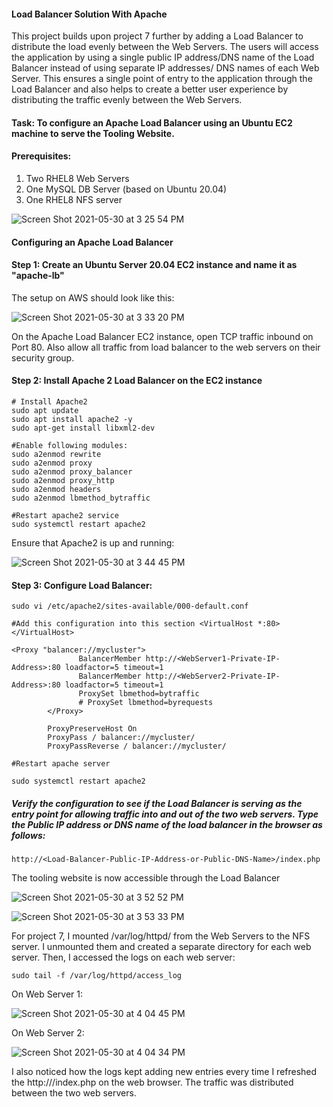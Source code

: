 
#### Load Balancer Solution With Apache

This project builds upon project 7 further by adding a Load Balancer to distribute the load evenly between the Web Servers. The users will access the application by using a single public IP address/DNS name of the Load Balancer instead of using separate IP addresses/ DNS names of each Web Server. This ensures a single point of entry to the application through the Load Balancer and also helps to create a better user experience by distributing the traffic evenly between the Web Servers. 


#### Task: To configure an Apache Load Balancer using an Ubuntu EC2 machine to serve the Tooling Website.

#### Prerequisites:
1. Two RHEL8 Web Servers
2. One MySQL DB Server (based on Ubuntu 20.04)
3. One RHEL8 NFS server


![Screen Shot 2021-05-30 at 3 25 54 PM](https://user-images.githubusercontent.com/44268796/120117479-5d834200-c15b-11eb-8e62-83823a06e7b0.png)


#### Configuring an Apache Load Balancer

#### Step 1: Create an Ubuntu Server 20.04 EC2 instance and name it as "apache-lb" 
The setup on AWS should look like this: 

![Screen Shot 2021-05-30 at 3 33 20 PM](https://user-images.githubusercontent.com/44268796/120117691-5f013a00-c15c-11eb-9466-1ae366aa7707.png)


On the Apache Load Balancer EC2 instance, open TCP traffic inbound on Port 80. Also allow all traffic from load balancer to the web servers on their security group.

 #### Step 2: Install Apache 2 Load Balancer on the EC2 instance
 
 ```
 # Install Apache2
 sudo apt update
 sudo apt install apache2 -y
 sudo apt-get install libxml2-dev
 ```
 ```
 #Enable following modules:
 sudo a2enmod rewrite
sudo a2enmod proxy
sudo a2enmod proxy_balancer
sudo a2enmod proxy_http
sudo a2enmod headers
sudo a2enmod lbmethod_bytraffic

#Restart apache2 service
sudo systemctl restart apache2
```

Ensure that Apache2 is up and running:

![Screen Shot 2021-05-30 at 3 44 45 PM](https://user-images.githubusercontent.com/44268796/120117968-0632a100-c15e-11eb-89ad-b2eadbdf13f7.png)


#### Step 3: Configure Load Balancer:

```
sudo vi /etc/apache2/sites-available/000-default.conf

#Add this configuration into this section <VirtualHost *:80>  </VirtualHost>

<Proxy "balancer://mycluster">
               BalancerMember http://<WebServer1-Private-IP-Address>:80 loadfactor=5 timeout=1
               BalancerMember http://<WebServer2-Private-IP-Address>:80 loadfactor=5 timeout=1
               ProxySet lbmethod=bytraffic
               # ProxySet lbmethod=byrequests
        </Proxy>

        ProxyPreserveHost On
        ProxyPass / balancer://mycluster/
        ProxyPassReverse / balancer://mycluster/

#Restart apache server

sudo systemctl restart apache2
```

##### Verify the configuration to see if the Load Balancer is serving as the entry point for allowing traffic into and out of the two web servers. Type the Public IP address or DNS name of the load balancer in the browser as follows:

```
http://<Load-Balancer-Public-IP-Address-or-Public-DNS-Name>/index.php
```

The tooling website is now accessible through the Load Balancer



![Screen Shot 2021-05-30 at 3 52 52 PM](https://user-images.githubusercontent.com/44268796/120118292-be147e00-c15f-11eb-9320-c33125da3e58.png)




![Screen Shot 2021-05-30 at 3 53 33 PM](https://user-images.githubusercontent.com/44268796/120118294-bf45ab00-c15f-11eb-9960-65e9c3d4b328.png)


For project 7, I mounted /var/log/httpd/ from the Web Servers to the NFS server. I unmounted them and created a separate directory for each web server.
Then, I accessed the logs on each web server:

```
sudo tail -f /var/log/httpd/access_log
```
On Web Server 1:

![Screen Shot 2021-05-30 at 4 04 45 PM](https://user-images.githubusercontent.com/44268796/120118541-17c97800-c161-11eb-8624-fecbb91cb290.png)

On Web Server 2:

![Screen Shot 2021-05-30 at 4 04 34 PM](https://user-images.githubusercontent.com/44268796/120118539-16984b00-c161-11eb-93b3-705bc020a91b.png)







I also noticed how the logs kept adding new entries every time I refreshed the http://<Load-Balancer-Public-IP-Address-or-Public-DNS-Name>/index.php on the web browser. The traffic was distributed between the two web servers. 

 
 
 
 
 
 
 
 
 
 
 
 
 
 
 
 
 
 
 
 





